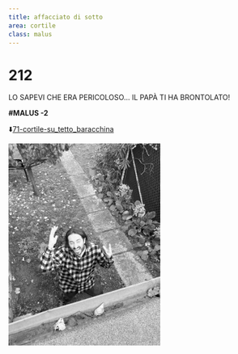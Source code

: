 ```yaml
---
title: affacciato di sotto
area: cortile
class: malus
---
```

# 212
LO SAPEVI CHE ERA PERICOLOSO...
IL PAPÀ TI HA BRONTOLATO!

**#MALUS -2**

⬇️[71-cortile-su_tetto_baracchina](71-cortile-su_tetto_baracchina.md) 

![foto_95](_assets/preview/foto_95.jpg)